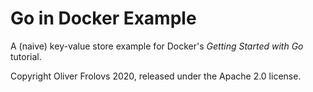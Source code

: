 # Go in Docker Example

A (naive) key-value store example for Docker's _Getting Started with Go_ tutorial.

Copyright Oliver Frolovs 2020, released under the Apache 2.0 license.
